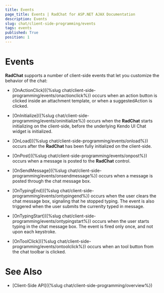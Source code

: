 ```yaml
---
title: Events
page_title: Events | RadChat for ASP.NET AJAX Documentation
description: Events
slug: chat/client-side-programming/events
tags: events
published: True
position: 1
---
```


# Events

**RadChat** supports a number of client-side events that let you customize the behavior of the chat:

* [OnActionClick]({%slug chat/client-side-programming/events/onactionclick%}) occurs when an action button is clicked inside an attachment template, or when a suggestedAction is clicked.

* [OnInitialize]({%slug chat/client-side-programming/events/oninitialize%}) occurs when the **RadChat** starts initializing on the client-side, before the underlying Kendo UI Chat widget is initialized.

* [OnLoad]({%slug chat/client-side-programming/events/onload%}) occurs after the **RadChat** has been fully initialized on the client-side.

* [OnPost]({%slug chat/client-side-programming/events/onpost%}) occurs when a message is posted to the **RadChat** control.

* [OnSendMessage]({%slug chat/client-side-programming/events/onsendmessage%}) occurs when a message is posted through the chat message box.

* [OnTypingEnd]({%slug chat/client-side-programming/events/ontypingend%}) occurs when the user clears the chat message box, signaling that he stopped typing. The event is also triggered when the user submits the currenlty typed in message.

* [OnTypingStart]({%slug chat/client-side-programming/events/ontypingstart%}) occurs when the user starts typing in the chat message box. The event is fired only once, and not upon each keystroke.

* [OnToolClick]({%slug chat/client-side-programming/events/ontoolclick%}) occurs when an tool button from the chat toolbar is clicked.

# See Also

 * [Client-Side API]({%slug chat/client-side-programming/overview%})

